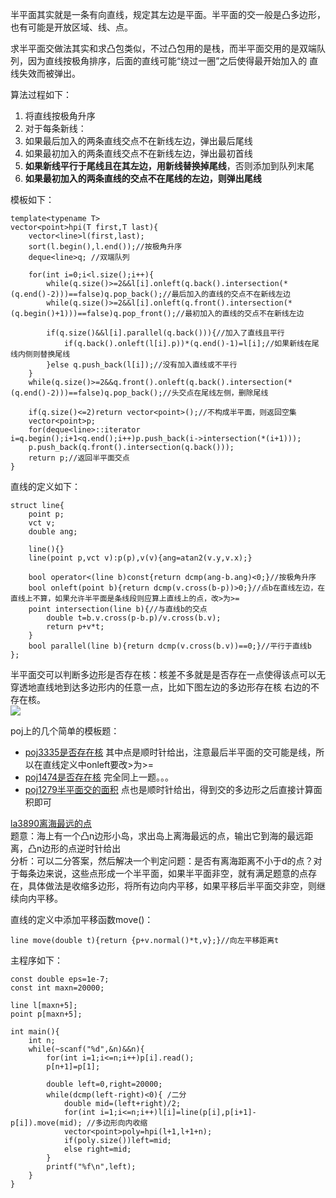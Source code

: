 半平面其实就是一条有向直线，规定其左边是平面。半平面的交一般是凸多边形，也有可能是开放区域、线、点。  

求半平面交做法其实和求凸包类似，不过凸包用的是栈，而半平面交用的是双端队列，因为直线按极角排序，后面的直线可能“绕过一圈”之后使得最开始加入的
直线失效而被弹出。

算法过程如下：
 1. 将直线按极角升序
 2. 对于每条新线：
  1. 如果最后加入的两条直线交点不在新线左边，弹出最后尾线
  2. 如果最初加入的两条直线交点不在新线左边，弹出最初首线
  3. **如果新线平行于尾线且在其左边，用新线替换掉尾线**，否则添加到队列末尾
 3. **如果最初加入的两条直线的交点不在尾线的左边，则弹出尾线**

模板如下：
```
template<typename T>
vector<point>hpi(T first,T last){
    vector<line>l(first,last);
    sort(l.begin(),l.end());//按极角升序
    deque<line>q; //双端队列

    for(int i=0;i<l.size();i++){
        while(q.size()>=2&&l[i].onleft(q.back().intersection(*(q.end()-2)))==false)q.pop_back();//最后加入的直线的交点不在新线左边
        while(q.size()>=2&&l[i].onleft(q.front().intersection(*(q.begin()+1)))==false)q.pop_front();//最初加入的直线的交点不在新线左边

        if(q.size()&&l[i].parallel(q.back())){//加入了直线且平行
            if(q.back().onleft(l[i].p))*(q.end()-1)=l[i];//如果新线在尾线内侧则替换尾线
        }else q.push_back(l[i]);//没有加入直线或不平行
    }
    while(q.size()>=2&&q.front().onleft(q.back().intersection(*(q.end()-2)))==false)q.pop_back();//头交点在尾线左侧，删除尾线

    if(q.size()<=2)return vector<point>();//不构成半平面，则返回空集
    vector<point>p;
    for(deque<line>::iterator i=q.begin();i+1<q.end();i++)p.push_back(i->intersection(*(i+1)));
    p.push_back(q.front().intersection(q.back()));
    return p;//返回半平面交点
}
```
直线的定义如下：
```
struct line{
    point p;
    vct v;
    double ang;

    line(){}
    line(point p,vct v):p(p),v(v){ang=atan2(v.y,v.x);}

    bool operator<(line b)const{return dcmp(ang-b.ang)<0;}//按极角升序
    bool onleft(point b){return dcmp(v.cross(b-p))>0;}//点b在直线左边，在直线上不算，如果允许半平面是条线段则应算上直线上的点，改>为>=
    point intersection(line b){//与直线b的交点
        double t=b.v.cross(p-b.p)/v.cross(b.v);
        return p+v*t;
    }
    bool parallel(line b){return dcmp(v.cross(b.v))==0;}//平行于直线b
};
```

半平面交可以判断多边形是否存在核：核差不多就是是否存在一点使得该点可以无穿透地直线地到达多边形内的任意一点，比如下图左边的多边形存在核
右边的不存在核。  
![](http://poj.org/images/1474_1.jpg)  

poj上的几个简单的模板题：  
 * [poj3335是否存在核](http://poj.org/problem?id=3335) 其中点是顺时针给出，注意最后半平面的交可能是线，所以在直线定义中onleft要改>为>=
 * [poj1474是否存在核](http://poj.org/problem?id=1474) 完全同上一题。。。
 * [poj1279半平面交的面积](http://poj.org/problem?id=1279) 点也是顺时针给出，得到交的多边形之后直接计算面积即可


[la3890离海最远的点](https://icpcarchive.ecs.baylor.edu/index.php?option=com_onlinejudge&Itemid=8&page=show_problem&problem=1891)  
题意：海上有一个凸n边形小岛，求出岛上离海最远的点，输出它到海的最远距离，凸n边形的点逆时针给出  
分析：可以二分答案，然后解决一个判定问题：是否有离海距离不小于d的点？对于每条边来说，这些点形成一个半平面，如果半平面非空，就有满足题意的点存在，具体做法是收缩多边形，将所有边向内平移，如果平移后半平面交非空，则继续向内平移。

直线的定义中添加平移函数move()：
```
line move(double t){return {p+v.normal()*t,v};}//向左平移距离t
```
主程序如下：
```
const double eps=1e-7;
const int maxn=20000;

line l[maxn+5];
point p[maxn+5];

int main(){
    int n;
    while(~scanf("%d",&n)&&n){
        for(int i=1;i<=n;i++)p[i].read();
        p[n+1]=p[1];

        double left=0,right=20000;
        while(dcmp(left-right)<0){ /二分
            double mid=(left+right)/2;
            for(int i=1;i<=n;i++)l[i]=line(p[i],p[i+1]-p[i]).move(mid); //多边形向内收缩
            vector<point>poly=hpi(l+1,l+1+n);
            if(poly.size())left=mid;
            else right=mid;
        }
        printf("%f\n",left);
    }
}
```

